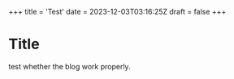 +++
title = 'Test'
date = 2023-12-03T03:16:25Z
draft = false
+++

# Title

test whether the blog work properly.